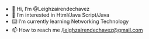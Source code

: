 - 👋 Hi, I’m @Leighzairendechavez
- 👀 I’m interested in Html/Java Script/Java
- ⌨️ I’m currently learning Networking Technology 
- 📫 How to reach me /leighzairendechavez@gmail.com

<!---
Leighzairendechavez/Leighzairendechavez is a ✨ special ✨ repository because its `README.md` (this file) appears on your GitHub profile.
You can click the Preview link to take a look at your changes.
--->
